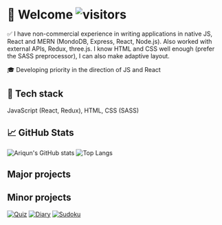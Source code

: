 # :boy: Welcome ![visitors](https://visitor-badge.glitch.me/badge?page_id=Ariqun) #
:white_check_mark: I have non-commercial experience in writing applications in native JS, React and MERN (MondoDB, Express, React, Node.js). Also worked with external APIs, Redux, three.js. I know HTML and CSS well enough (prefer the SASS preprocessor), I can also make adaptive layout.

:mortar_board: Developing priority in the direction of JS and React


## :memo: Tech stack ##
JavaScript (React, Redux), HTML, CSS (SASS)


## :chart_with_upwards_trend: GitHub Stats ##
![Ariqun's GitHub stats](https://github-readme-stats.vercel.app/api?username=ariqun&show_icons=true&theme=dracula&hide=stars,issues&count_private=true&include_all_commits&custom_title=Ariqun's%20GitHub%20stats)
![Top Langs](https://github-readme-stats.vercel.app/api/top-langs/?username=ariqun&layout=compact&theme=dracula)

## Major projects ##


## Minor projects ##
[![Quiz](https://github-readme-stats.vercel.app/api/pin/?username=ariqun&repo=quiz)](https://github.com/Ariqun/quiz)
[![Diary](https://github-readme-stats.vercel.app/api/pin/?username=ariqun&repo=Diary)](https://github.com/Ariqun/Diary)
[![Sudoku](https://github-readme-stats.vercel.app/api/pin/?username=ariqun&repo=Sudoku)](https://github.com/Ariqun/Sudoku)

<!--
**Ariqun/Ariqun** is a ✨ _special_ ✨ repository because its `README.md` (this file) appears on your GitHub profile.

Here are some ideas to get you started:

- 🔭 I’m currently working on ...
- 🌱 I’m currently learning ...
- 👯 I’m looking to collaborate on ...
- 🤔 I’m looking for help with ...
- 💬 Ask me about ...
- 📫 How to reach me: ...
- 😄 Pronouns: ...
- ⚡ Fun fact: ...
-->
